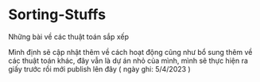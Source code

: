 # Sorting-Stuffs
Những bài về các thuật toán sắp xếp


Mình định sẽ cập nhật thêm về cách hoạt động cũng như bổ sung thêm về các thuật toán khác, đây vẫn là dự án nhỏ của mình, mình sẽ thực hiện ra giấy trước rồi mới publish lên đây ( ngày ghi: 5/4/2023 )
